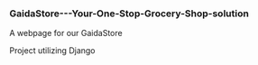 ### GaidaStore---Your-One-Stop-Grocery-Shop-solution

A webpage for our GaidaStore 

Project utilizing Django
